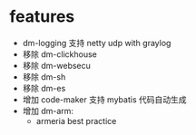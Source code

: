 # features

- dm-logging 支持 netty udp with graylog
- 移除 dm-clickhouse
- 移除 dm-websecu
- 移除 dm-sh
- 移除 dm-es
- 增加 code-maker 支持 mybatis 代码自动生成
- 增加 dm-arm: 
  - armeria best practice